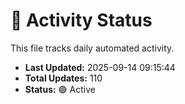 # 🤖 Activity Status

This file tracks daily automated activity.

- **Last Updated:** 2025-09-14 09:15:44
- **Total Updates:** 110
- **Status:** 🟢 Active
